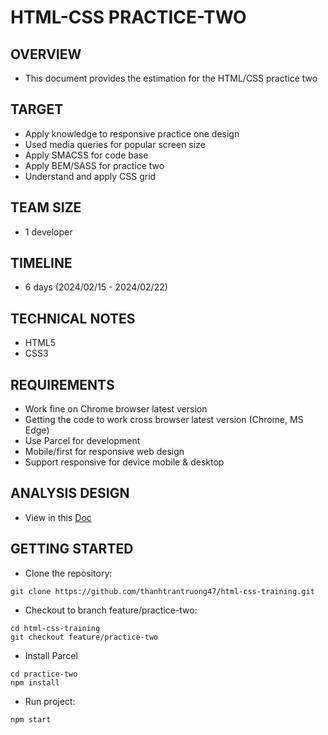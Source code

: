 # HTML-CSS PRACTICE-TWO

## OVERVIEW

- This document provides the estimation for the HTML/CSS practice two

## TARGET

- Apply knowledge to responsive practice one design
- Used media queries for popular screen size
- Apply SMACSS for code base
- Apply BEM/SASS for practice two
- Understand and apply CSS grid

## TEAM SIZE

- 1 developer

## TIMELINE

- 6 days (2024/02/15 - 2024/02/22)

## TECHNICAL NOTES

- HTML5
- CSS3

## REQUIREMENTS

- Work fine on Chrome browser latest version
- Getting the code to work cross browser latest version (Chrome, MS Edge)
- Use Parcel  for development
- Mobile/first for responsive web design
- Support responsive for device mobile & desktop

## ANALYSIS DESIGN

- View in this [Doc](https://docs.google.com/document/d/1NEBI53zzlQvvHg2HzKtzLFSGTdXausfx52Qx7hIh8Tw/edit#heading=h.30j0zll)

## GETTING STARTED

- Clone the repository:

```
git clone https://github.com/thanhtrantruong47/html-css-training.git
```

- Checkout to branch feature/practice-two:

```
cd html-css-training
git checkout feature/practice-two
```

- Install Parcel

```
cd practice-two
npm install
```

- Run project:

```
npm start
